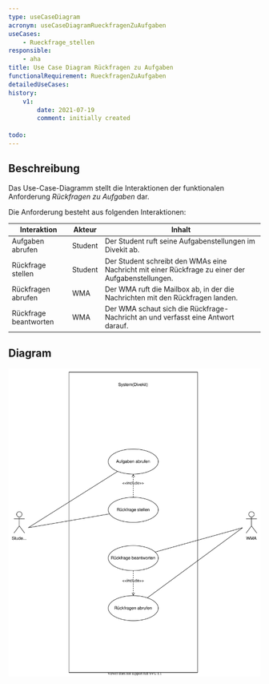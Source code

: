 ```yaml
---
type: useCaseDiagram
acronym: useCaseDiagramRueckfragenZuAufgaben
useCases:
    - Rueckfrage_stellen
responsible: 
    - aha
title: Use Case Diagram Rückfragen zu Aufgaben
functionalRequirement: RueckfragenZuAufgaben
detailedUseCases:
history:
    v1:
        date: 2021-07-19
        comment: initially created

todo:
---
```


## Beschreibung

Das Use-Case-Diagramm stellt die Interaktionen der funktionalen Anforderung _Rückfragen zu Aufgaben_ dar.

Die Anforderung besteht aus folgenden Interaktionen:

|Interaktion|Akteur|Inhalt|
|-----------|------|------|
|Aufgaben abrufen|Student|Der Student ruft seine Aufgabenstellungen im Divekit ab.|
|Rückfrage stellen|Student|Der Student schreibt den WMAs eine Nachricht mit einer Rückfrage zu einer der Aufgabenstellungen.|
|Rückfragen abrufen|WMA|Der WMA ruft die Mailbox ab, in der die Nachrichten mit den Rückfragen landen.|
|Rückfrage beantworten|WMA|Der WMA schaut sich die Rückfrage-Nachricht an und verfasst eine Antwort darauf.|

## Diagram

![useCaseDiagramRueckfragenZuAufgaben](./diagrams/useCaseRueckfragenZuAufgaben.svg)


